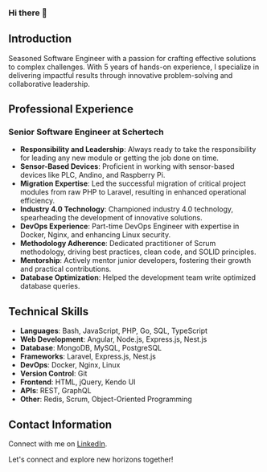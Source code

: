 ### Hi there 👋

## Introduction

Seasoned Software Engineer with a passion for crafting effective solutions to complex challenges. With 5 years of hands-on experience, I specialize in delivering impactful results through innovative problem-solving and collaborative leadership.

## Professional Experience

### Senior Software Engineer at Schertech

- **Responsibility and Leadership**: Always ready to take the responsibility for leading any new module or getting the job done on time.
- **Sensor-Based Devices**: Proficient in working with sensor-based devices like PLC, Andino, and Raspberry Pi.
- **Migration Expertise**: Led the successful migration of critical project modules from raw PHP to Laravel, resulting in enhanced operational efficiency.
- **Industry 4.0 Technology**: Championed industry 4.0 technology, spearheading the development of innovative solutions.
- **DevOps Experience**: Part-time DevOps Engineer with expertise in Docker, Nginx, and enhancing Linux security.
- **Methodology Adherence**: Dedicated practitioner of Scrum methodology, driving best practices, clean code, and SOLID principles.
- **Mentorship**: Actively mentor junior developers, fostering their growth and practical contributions.
- **Database Optimization**: Helped the development team write optimized database queries.

## Technical Skills

- **Languages**: Bash, JavaScript, PHP, Go, SQL, TypeScript
- **Web Development**: Angular, Node.js, Express.js, Nest.js
- **Database**: MongoDB, MySQL, PostgreSQL
- **Frameworks**: Laravel, Express.js, Nest.js
- **DevOps**: Docker, Nginx, Linux
- **Version Control**: Git
- **Frontend**: HTML, jQuery, Kendo UI
- **APIs**: REST, GraphQL
- **Other**: Redis, Scrum, Object-Oriented Programming

## Contact Information

Connect with me on [LinkedIn](https://www.linkedin.com/in/parvez-hossain).

Let's connect and explore new horizons together!

<!--
**ParvezHossain/ParvezHossain** is a ✨ _special_ ✨ repository because its `README.md` (this file) appears on your GitHub profile.

Here are some ideas to get you started:

- 🔭 I’m currently working on ...
- 🌱 I’m currently learning ...
- 👯 I’m looking to collaborate on ...
- 🤔 I’m looking for help with ...
- 💬 Ask me about ...
- 📫 How to reach me: ...
- 😄 Pronouns: ...
- ⚡ Fun fact: ...
-->
